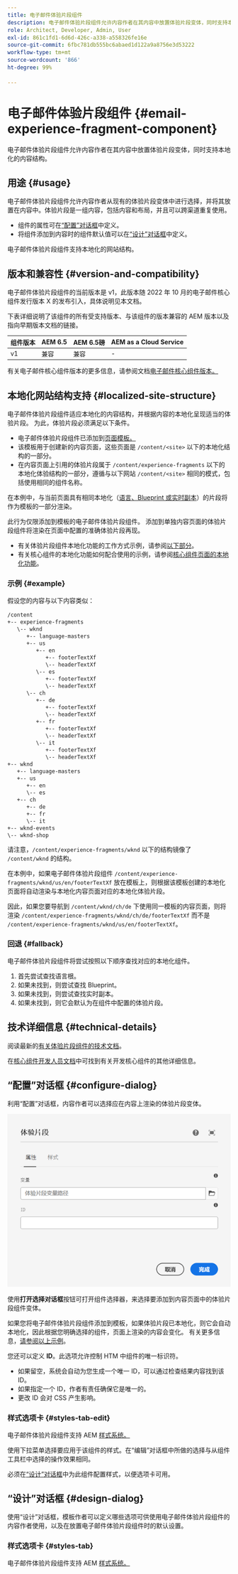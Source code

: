 ```yaml
---
title: 电子邮件体验片段组件
description: 电子邮件体验片段组件允许内容作者在其内容中放置体验片段变体，同时支持本地化的内容结构。
role: Architect, Developer, Admin, User
exl-id: 861c1fd1-6d6d-426c-a338-a558326fe16e
source-git-commit: 6fbc781db555bc6abaed1d122a9a8756e3d53222
workflow-type: tm+mt
source-wordcount: '866'
ht-degree: 99%

---
```



# 电子邮件体验片段组件 {#email-experience-fragment-component}

电子邮件体验片段组件允许内容作者在其内容中放置体验片段变体，同时支持本地化的内容结构。

## 用途 {#usage}

电子邮件体验片段组件允许内容作者从现有的体验片段变体中进行选择，并将其放置在内容中。体验片段是一组内容，包括内容和布局，并且可以跨渠道重复使用。

* 组件的属性可在[“配置”对话框](#configure-dialog)中定义。
* 将组件添加到内容时的组件默认值可以在[“设计”对话框](#design-dialog)中定义。

电子邮件体验片段组件支持本地化的网站结构。

## 版本和兼容性 {#version-and-compatibility}

电子邮件体验片段组件的当前版本是 v1，此版本随 2022 年 10 月的电子邮件核心组件发行版本 X 的发布引入，具体说明见本文档。

下表详细说明了该组件的所有受支持版本、与该组件的版本兼容的 AEM 版本以及指向早期版本文档的链接。

| 组件版本 | AEM 6.5 | AEM 6.5磅 | AEM as a Cloud Service |
|---|---|---|---|
| v1 | 兼容 | 兼容 | - |

有关电子邮件核心组件版本的更多信息，请参阅文档[电子邮件核心组件版本。](/help/email/versions.md)

## 本地化网站结构支持 {#localized-site-structure}

电子邮件体验片段组件适应本地化的内容结构，并根据内容的本地化呈现适当的体验片段。 为此，体验片段必须满足以下条件。

* 电子邮件体验片段组件已添加到[页面模板。](https://experienceleague.adobe.com/docs/experience-manager-cloud-service/content/sites/authoring/features/templates.html)
* 该模板用于创建新的内容页面，这些页面是 `/content/<site>` 以下的本地化结构的一部分。
* 在内容页面上引用的体验片段属于 `/content/experience-fragments` 以下的本地化体验结构的一部分，遵循与以下网站 `/content/<site>` 相同的模式，包括使用相同的组件名称。

在本例中，与当前页面具有相同本地化（[语言、Blueprint 或实时副本](https://experienceleague.adobe.com/docs/experience-manager-cloud-service/content/sites/administering/reusing-content/msm-and-translation.html)）的片段将作为模板的一部分渲染。

此行为仅限添加到模板的电子邮件体验片段组件。 添加到单独内容页面的体验片段组件将渲染在页面中配置的准确体验片段再现。

* 有关体验片段组件本地化功能的工作方式示例，请参阅[以下部分](#example)。
* 有关核心组件的本地化功能如何配合使用的示例，请参阅[核心组件页面的本地化功能](/help/get-started/localization.md)。

### 示例 {#example}

假设您的内容与以下内容类似：

```
/content
+-- experience-fragments
   \-- wknd
      +-- language-masters
      +-- us
         +-- en
            +-- footerTextXf
            \-- headerTextXf
         \-- es
            +-- footerTextXf
            \-- headerTextXf
      \-- ch
         +-- de
            +-- footerTextXf
            \-- headerTextXf
         +-- fr
            +-- footerTextXf
            \-- headerTextXf
         \-- it
            +-- footerTextXf
            \-- headerTextXf
+-- wknd
   +-- language-masters
   +-- us
      +-- en
      \-- es
   +-- ch
      +-- de
      +-- fr
      \-- it
+-- wknd-events
\-- wknd-shop
```

请注意，`/content/experience-fragments/wknd` 以下的结构镜像了 `/content/wknd` 的结构。

在本例中，如果电子邮件体验片段组件 `/content/experience-fragments/wknd/us/en/footerTextXf` 放在模板上，则根据该模板创建的本地化页面将自动渲染与本地化内容页面对应的本地化体验片段。

因此，如果您要导航到 `/content/wknd/ch/de` 下使用同一模板的内容页面，则将渲染 `/content/experience-fragments/wknd/ch/de/footerTextXf` 而不是 `/content/experience-fragments/wknd/us/en/footerTextXf`。

### 回退 {#fallback}

电子邮件体验片段组件将尝试按照以下顺序查找对应的本地化组件。

1. 首先尝试查找语言根。
1. 如果未找到，则尝试查找 Blueprint。
1. 如果未找到，则尝试查找实时副本。
1. 如果未找到，则它会默认为在组件中配置的体验片段。

## 技术详细信息 {#technical-details}

阅读最新的[有关体验片段组件的技术文档](https://www.adobe.com/go/aem_cmp_xf_v1_cn)。

在[核心组件开发人员文档](/help/developing/overview.md)中可找到有关开发核心组件的其他详细信息。

## “配置”对话框 {#configure-dialog}

利用“配置”对话框，内容作者可以选择应在内容上渲染的体验片段变体。

![电子邮件体验片段组件的“编辑”对话框](/help/email/assets/email-experience-fragment-edit.png)

使用&#x200B;**打开选择对话框**&#x200B;按钮可打开组件选择器，来选择要添加到内容页面中的体验片段组件变体。

如果您将电子邮件体验片段组件添加到模板，如果体验片段已本地化，则它会自动本地化，因此根据您明确选择的组件，页面上渲染的内容会变化。 有关更多信息，[请参阅以上示例](#example)。

您还可以定义 **ID**。此选项允许控制 HTM 中组件的唯一标识符。

* 如果留空，系统会自动为您生成一个唯一 ID，可以通过检查结果内容找到该 ID。
* 如果指定一个 ID，作者有责任确保它是唯一的。
* 更改 ID 会对 CSS 产生影响。

### 样式选项卡 {#styles-tab-edit}

电子邮件体验片段组件支持 AEM [样式系统。](/help/get-started/authoring.md#component-styling)

使用下拉菜单选择要应用于该组件的样式。在“编辑”对话框中所做的选择与从组件工具栏中选择的操作效果相同。

必须在[“设计”对话框](#design-dialog)中为此组件配置样式，以便选项卡可用。

## “设计”对话框 {#design-dialog}

使用“设计”对话框，模板作者可以定义哪些选项可供使用电子邮件体验片段组件的内容作者使用，以及在放置电子邮件体验片段组件时的默认设置。

### 样式选项卡 {#styles-tab}

电子邮件体验片段组件支持 AEM [样式系统。](/help/get-started/authoring.md#component-styling)
